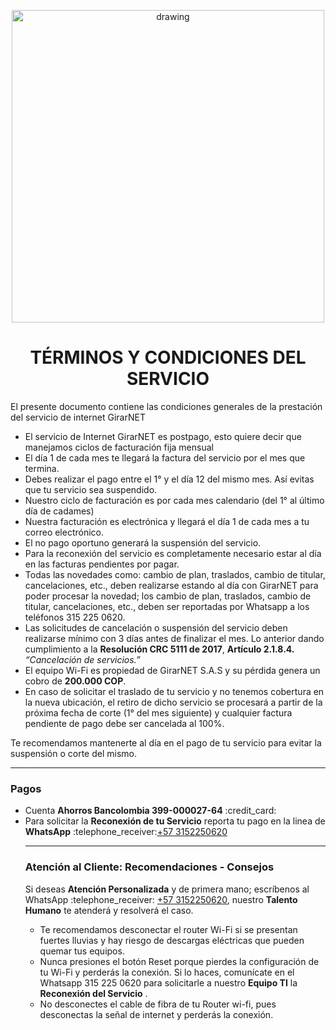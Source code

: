 <p align="center">
  <img src="https://drive.google.com/uc?export=view&id=1IOfE1dKrdg5ScKsoBxPqvmS-VMbQaKjb" alt="drawing" width="500"/>
</p>

<h1 align="center">TÉRMINOS Y CONDICIONES DEL SERVICIO</h1>


El presente documento contiene las condiciones generales de la prestación del servicio
de internet GirarNET

- El servicio de Internet GirarNET es postpago, esto quiere decir que manejamos ciclos de facturación fija mensual
- El día 1 de cada mes te llegará la factura del servicio por el mes que termina.
- Debes realizar el pago entre el 1° y el día 12 del mismo mes. Así evitas que tu servicio sea suspendido.
- Nuestro ciclo de facturación es por cada mes calendario (del 1° al último día de cadames)
- Nuestra facturación es electrónica y llegará el día 1 de cada mes a tu correo electrónico.
- El no pago oportuno generará la suspensión del servicio.
- Para la reconexión del servicio es completamente necesario estar al día en las facturas pendientes por pagar.
- Todas las novedades como: cambio de plan, traslados, cambio de titular, cancelaciones, etc., deben realizarse estando al día con GirarNET para poder procesar la novedad; los cambio de plan, traslados, cambio de titular, cancelaciones, etc., deben ser reportadas por Whatsapp a los teléfonos 315 225 0620.
- Las solicitudes de cancelación o suspensión del servicio deben realizarse mínimo con 3 días antes de finalizar el mes. Lo anterior dando cumplimiento a la **Resolución CRC 5111 de 2017**, **Artículo 2.1.8.4.** *“Cancelación de servicios.”*
- El equipo Wi-Fi es propiedad de GirarNET S.A.S y su pérdida genera un cobro de **200.000 COP**.
- En caso de solicitar el traslado de tu servicio y no tenemos cobertura en la nueva ubicación, el retiro de dicho servicio se procesará a partir de la próxima fecha de corte (1° del mes siguiente) y cualquier factura pendiente de pago debe ser cancelada al 100%.

Te recomendamos mantenerte al día en el pago de tu servicio para evitar la suspensión o corte del mismo.

---
<h3 align="left">Pagos</h3>
<ul>
  <li>Cuenta <b>Ahorros Bancolombia 399-000027-64</b>  :credit_card:</li>
  <li>Para solicitar la <b>Reconexión de tu Servicio</b> reporta tu pago en la linea de <b>WhatsApp</b> :telephone_receiver:<a href="https://wa.me/573152250620">+57 3152250620</a> 

---
<h3 align="left"> Atención al Cliente: Recomendaciones - Consejos</h3>
  <p>Si deseas <b>Atención Personalizada</b> y de primera mano; escríbenos al WhatsApp :telephone_receiver: <a href="https://wa.me/573152250620">+57 3152250620</a>, nuestro <b>Talento Humano</b> te atenderá y resolverá el caso.</p>
  <ul>
    <li>Te recomendamos desconectar el router Wi-Fi si se presentan fuertes lluvias y hay riesgo de descargas eléctricas que pueden quemar tus equipos.
    <li>Nunca presiones el botón Reset porque pierdes la configuración de tu Wi-Fi y perderás la conexión.
        Si lo haces, comunícate en el Whatsapp 315 225 0620 para solicitarle a nuestro <b>Equipo TI</b> la <b>Reconexión del Servicio</b> .</li>
    <li>No desconectes el cable de fibra de tu Router wi-fi, pues desconectas la señal de internet y perderás la conexión.</li>
